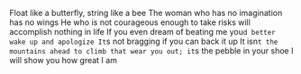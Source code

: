 Float like a butterfly, string like a bee
The woman who has no imagination has no wings
He who is not courageous enough to take risks will accomplish nothing in life
If you even dream of beating me you`d better wake up and apologize
It`s not bragging if you can back it up
It isn`t the mountains ahead to climb that wear you out; it`s the pebble in your shoe
I will show you how great I am
